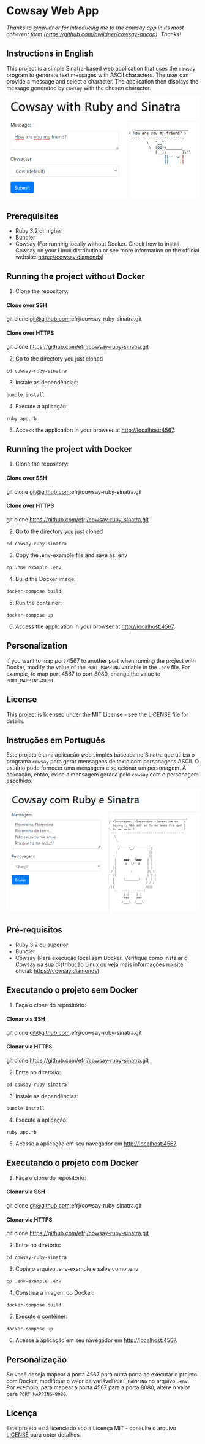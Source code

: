 # Cowsay Web App

*Thanks to @nwildner for introducing me to the cowsay app in its most coherent form (https://github.com/nwildner/cowsay-ancap). Thanks!*

## Instructions in English

This project is a simple Sinatra-based web application that uses the `cowsay` program to generate text messages with ASCII characters. The user can provide a message and select a character. The application then displays the message generated by `cowsay` with the chosen character.

![Application screenshot](images/reademe-en.png)

## Prerequisites

- Ruby 3.2 or higher
- Bundler
- Cowsay (For running locally without Docker. Check how to install Cowsay on your Linux distribution or see more information on the official website: https://cowsay.diamonds)

## Running the project without Docker

1. Clone the repository: 

#### Clone over SSH 

git clone git@github.com:efrj/cowsay-ruby-sinatra.git 

#### Clone over HTTPS 

git clone https://github.com/efrj/cowsay-ruby-sinatra.git 

2. Go to the directory you just cloned 

``cd cowsay-ruby-sinatra``

3. Instale as dependências: 

``bundle install`` 

4. Execute a aplicação: 

``ruby app.rb`` 

5. Access the application in your browser at [http://localhost:4567](http://localhost:4567). 

## Running the project with Docker

1. Clone the repository: 

#### Clone over SSH 

git clone git@github.com:efrj/cowsay-ruby-sinatra.git 

#### Clone over HTTPS 

git clone https://github.com/efrj/cowsay-ruby-sinatra.git 

2. Go to the directory you just cloned 

``cd cowsay-ruby-sinatra`` 

3. Copy the .env-example file and save as .env

``cp .env-example .env`` 

4. Build the Docker image:

``docker-compose build``

5. Run the container:

``docker-compose up``

6. Access the application in your browser at [http://localhost:4567](http://localhost:4567).

## Personalization

If you want to map port 4567 to another port when running the project with Docker, modify the value of the `PORT_MAPPING` variable in the `.env` file. For example, to map port 4567 to port 8080, change the value to `PORT_MAPPING=8080`.

## License

This project is licensed under the MIT License - see the [LICENSE](LICENSE) file for details.

## Instruções em Português

Este projeto é uma aplicação web simples baseada no Sinatra que utiliza o programa `cowsay` para gerar mensagens de texto com personagens ASCII. O usuário pode fornecer uma mensagem e selecionar um personagem. A aplicação, então, exibe a mensagem gerada pelo `cowsay` com o personagem escolhido.

![Captura de tela da aplicação](images/readme-pt.png)

## Pré-requisitos

- Ruby 3.2 ou superior
- Bundler
- Cowsay (Para execução local sem Docker. Verifique como instalar o Cowsay na sua distribução Linux ou veja mais informações no site oficial: https://cowsay.diamonds)

## Executando o projeto sem Docker

1. Faça o clone do repositório:

#### Clonar via SSH 

git clone git@github.com:efrj/cowsay-ruby-sinatra.git 

#### Clonar via HTTPS 

git clone https://github.com/efrj/cowsay-ruby-sinatra.git 

2. Entre no diretório: 

``cd cowsay-ruby-sinatra``

3. Instale as dependências: 

``bundle install`` 

4. Execute a aplicação: 

``ruby app.rb`` 

5. Acesse a aplicação em seu navegador em [http://localhost:4567](http://localhost:4567). 


## Executando o projeto com Docker 

1. Faça o clone do repositório: 

#### Clonar via SSH 

git clone git@github.com:efrj/cowsay-ruby-sinatra.git 

#### Clonar via HTTPS 

git clone https://github.com/efrj/cowsay-ruby-sinatra.git 

2. Entre no diretório: 

``cd cowsay-ruby-sinatra`` 

3. Copie o arquivo .env-example e salve como .env 

``cp .env-example .env``
 
4. Construa a imagem do Docker: 

``docker-compose build`` 

5. Execute o contêiner: 

``docker-compose up`` 

6. Acesse a aplicação em seu navegador em [http://localhost:4567](http://localhost:4567). 

## Personalização 

Se você deseja mapear a porta 4567 para outra porta ao executar o projeto com Docker, modifique o valor da variável `PORT_MAPPING` no arquivo `.env`. Por exemplo, para mapear a porta 4567 para a porta 8080, altere o valor para `PORT_MAPPING=8080`.

## Licença 

Este projeto está licenciado sob a Licença MIT - consulte o arquivo [LICENSE](LICENSE) para obter detalhes.
